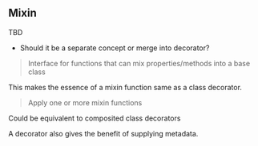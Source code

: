 ## Mixin

TBD

- Should it be a separate concept or merge into decorator?

>  Interface for functions that can mix properties/methods into a base class

This makes the essence of a mixin function same as a class decorator.

> Apply one or more mixin functions

Could be equivalent to composited class decorators

A decorator also gives the benefit of supplying metadata.